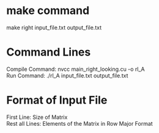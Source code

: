 # make command
make right input_file.txt output_file.txt <br />

# Command Lines
Compile Command: nvcc main_right_looking.cu -o rl_A <br />
Run Command: ./rl_A input_file.txt output_file.txt <br />

# Format of Input File
First Line: Size of Matrix <br />
Rest all Lines: Elements of the Matrix in Row Major Format <br />

